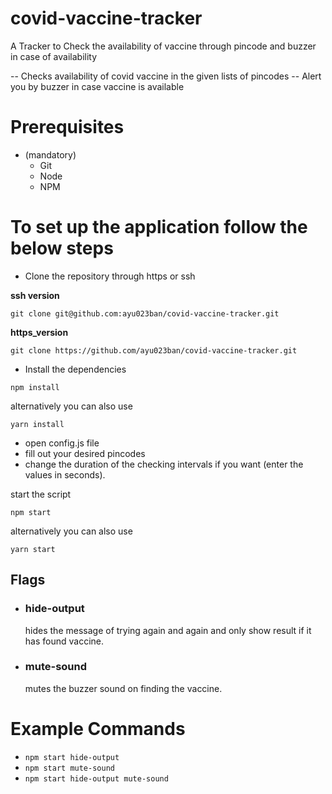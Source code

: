 # covid-vaccine-tracker

A Tracker to Check the availability of vaccine through pincode and buzzer in case of availability

-- Checks availability of covid vaccine in the given lists of pincodes
-- Alert you by buzzer in case vaccine is available

# Prerequisites

- (mandatory)
  - Git
  - Node
  - NPM

# To set up the application follow the below steps

- Clone the repository through https or ssh

**ssh version**

```
git clone git@github.com:ayu023ban/covid-vaccine-tracker.git
```

**https_version**

```
git clone https://github.com/ayu023ban/covid-vaccine-tracker.git
```

- Install the dependencies

```
npm install
```

alternatively you can also use

```
yarn install
```

- open config.js file
- fill out your desired pincodes
- change the duration of the checking intervals if you want (enter the values in seconds).

start the script

```
npm start
```

alternatively you can also use

```
yarn start
```

## Flags

- ### hide-output
  hides the message of trying again and again and only show result if it has found vaccine.
- ### mute-sound
  mutes the buzzer sound on finding the vaccine.

# Example Commands

- `npm start hide-output`
- `npm start mute-sound`
- `npm start hide-output mute-sound`
